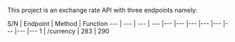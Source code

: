 This project is an exchange rate API with three endpoints namely:

S/N | Endpoint | Method | Function
--- | --- | --- | --- |--- |--- |--- |--- |--- |--- |--- |---
1 | /currency | 283 | 290 
